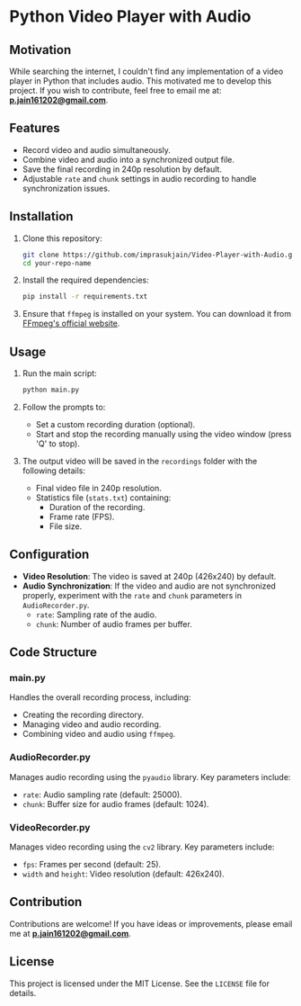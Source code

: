 # Python Video Player with Audio

## Motivation
While searching the internet, I couldn't find any implementation of a video player in Python that includes audio. This motivated me to develop this project. If you wish to contribute, feel free to email me at: **p.jain161202@gmail.com**.

## Features
- Record video and audio simultaneously.
- Combine video and audio into a synchronized output file.
- Save the final recording in 240p resolution by default.
- Adjustable `rate` and `chunk` settings in audio recording to handle synchronization issues.

## Installation

1. Clone this repository:
   ```bash
   git clone https://github.com/imprasukjain/Video-Player-with-Audio.git
   cd your-repo-name
   ```

2. Install the required dependencies:
   ```bash
   pip install -r requirements.txt
   ```

3. Ensure that `ffmpeg` is installed on your system. You can download it from [FFmpeg's official website](https://ffmpeg.org/).

## Usage

1. Run the main script:
   ```bash
   python main.py
   ```

2. Follow the prompts to:
   - Set a custom recording duration (optional).
   - Start and stop the recording manually using the video window (press 'Q' to stop).

3. The output video will be saved in the `recordings` folder with the following details:
   - Final video file in 240p resolution.
   - Statistics file (`stats.txt`) containing:
     - Duration of the recording.
     - Frame rate (FPS).
     - File size.

## Configuration
- **Video Resolution**: The video is saved at 240p (426x240) by default.
- **Audio Synchronization**: If the video and audio are not synchronized properly, experiment with the `rate` and `chunk` parameters in `AudioRecorder.py`.
  - `rate`: Sampling rate of the audio.
  - `chunk`: Number of audio frames per buffer.

## Code Structure

### main.py
Handles the overall recording process, including:
- Creating the recording directory.
- Managing video and audio recording.
- Combining video and audio using `ffmpeg`.

### AudioRecorder.py
Manages audio recording using the `pyaudio` library. Key parameters include:
- `rate`: Audio sampling rate (default: 25000).
- `chunk`: Buffer size for audio frames (default: 1024).

### VideoRecorder.py
Manages video recording using the `cv2` library. Key parameters include:
- `fps`: Frames per second (default: 25).
- `width` and `height`: Video resolution (default: 426x240).

## Contribution
Contributions are welcome! If you have ideas or improvements, please email me at **p.jain161202@gmail.com**.

## License
This project is licensed under the MIT License. See the `LICENSE` file for details.
